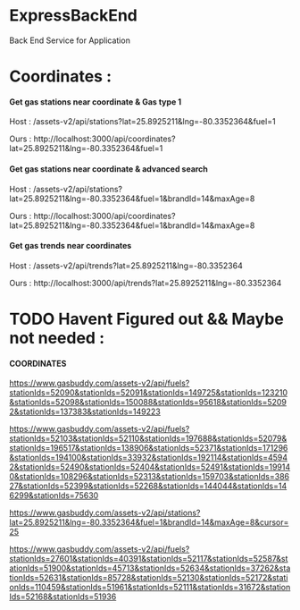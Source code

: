 # ExpressBackEnd

Back End Service for Application

# Coordinates :

#### Get gas stations near coordinate & Gas type 1

Host : /assets-v2/api/stations?lat=25.8925211&lng=-80.3352364&fuel=1

Ours : http://localhost:3000/api/coordinates?lat=25.8925211&lng=-80.3352364&fuel=1

#### Get gas stations near coordinate & advanced search

Host : /assets-v2/api/stations?lat=25.8925211&lng=-80.3352364&fuel=1&brandId=14&maxAge=8

Ours : http://localhost:3000/api/coordinates?lat=25.8925211&lng=-80.3352364&fuel=1&brandId=14&maxAge=8

#### Get gas trends near coordinates

Host : /assets-v2/api/trends?lat=25.8925211&lng=-80.3352364

Ours : http://localhost:3000/api/trends?lat=25.8925211&lng=-80.3352364

# TODO Havent Figured out && Maybe not needed :

#### COORDINATES

https://www.gasbuddy.com/assets-v2/api/fuels?stationIds=52090&stationIds=52091&stationIds=149725&stationIds=123210&stationIds=52098&stationIds=150088&stationIds=95618&stationIds=52092&stationIds=137383&stationIds=149223

https://www.gasbuddy.com/assets-v2/api/fuels?stationIds=52103&stationIds=52110&stationIds=197688&stationIds=52079&stationIds=196517&stationIds=138906&stationIds=52371&stationIds=171296&stationIds=194100&stationIds=33932&stationIds=192114&stationIds=45942&stationIds=52490&stationIds=52404&stationIds=52491&stationIds=199140&stationIds=108296&stationIds=52313&stationIds=159703&stationIds=38627&stationIds=52399&stationIds=52268&stationIds=144044&stationIds=146299&stationIds=75630

https://www.gasbuddy.com/assets-v2/api/stations?lat=25.8925211&lng=-80.3352364&fuel=1&brandId=14&maxAge=8&cursor=25

https://www.gasbuddy.com/assets-v2/api/fuels?stationIds=27601&stationIds=40391&stationIds=52117&stationIds=52587&stationIds=51900&stationIds=45713&stationIds=52634&stationIds=37262&stationIds=52631&stationIds=85728&stationIds=52130&stationIds=52172&stationIds=110459&stationIds=51961&stationIds=52111&stationIds=31672&stationIds=52168&stationIds=51936
